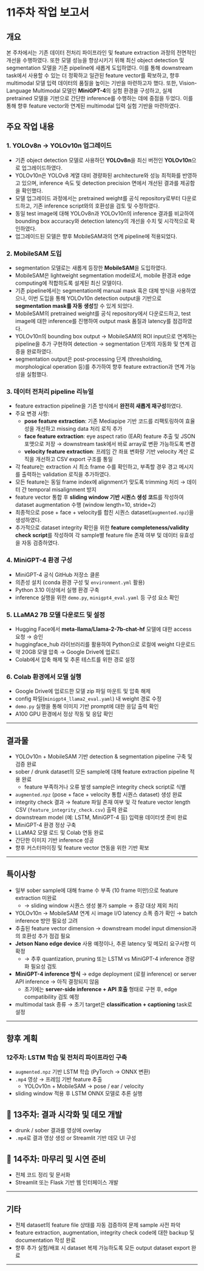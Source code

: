 # 11주차 작업 보고서

## 개요

본 주차에서는 기존 데이터 전처리 파이프라인 및 feature extraction 과정의 전면적인 개선을 수행하였다. 또한 모델 성능을 향상시키기 위해 최신 object detection 및 segmentation 모델을 기존 pipeline에 새롭게 도입하였다. 이를 통해 downstream task에서 사용할 수 있는 더 정확하고 일관된 feature vector를 확보하고, 향후 multimodal 모델 입력 데이터의 품질을 높이는 기반을 마련하고자 했다. 또한, Vision-Language Multimodal 모델인 **MiniGPT-4**의 실험 환경을 구성하고, 실제 pretrained 모델을 기반으로 간단한 inference를 수행하는 데에 중점을 두었다. 이를 통해 향후 feature vector와 연계된 multimodal 입력 실험 기반을 마련하였다.

## 주요 작업 내용

### 1. YOLOv8n → YOLOv10n 업그레이드

- 기존 object detection 모델로 사용하던 **YOLOv8n**을 최신 버전인 **YOLOv10n**으로 업그레이드하였다.
- YOLOv10n은 YOLOv8 계열 대비 경량화된 architecture와 성능 최적화를 반영하고 있으며, inference 속도 및 detection precision 면에서 개선된 결과를 제공함을 확인했다.
- 모델 업그레이드 과정에서는 pretrained weight를 공식 repository로부터 다운로드하고, 기존 inference script와의 호환성을 검토 및 수정하였다.
- 동일 test image에 대해 YOLOv8n과 YOLOv10n의 inference 결과를 비교하여 bounding box accuracy와 detection latency의 개선을 수치 및 시각적으로 확인하였다.
- 업그레이드된 모델은 향후 MobileSAM과의 연계 pipeline에 적용되었다.

### 2. MobileSAM 도입

- segmentation 모델로는 새롭게 등장한 **MobileSAM**을 도입하였다.
- MobileSAM은 lightweight segmentation model로서, mobile 환경과 edge computing에 적합하도록 설계된 최신 모델이다.
- 기존 pipeline에서는 segmentation에 manual mask 혹은 대체 방식을 사용하였으나, 이번 도입을 통해 YOLOv10n detection output을 기반으로 **segmentation mask를 자동 생성**할 수 있게 되었다.
- MobileSAM의 pretrained weight를 공식 repository에서 다운로드하고, test image에 대한 inference를 진행하여 output mask 품질과 latency를 점검하였다.
- YOLOv10n의 bounding box output → MobileSAM의 ROI input으로 연계하는 pipeline을 추가 구현하여 detection → segmentation 단계의 자동화 및 연계 검증을 완료하였다.
- segmentation output은 post-processing 단계 (thresholding, morphological operation 등)를 추가하여 향후 feature extraction과 연계 가능성을 실험했다.

### 3. 데이터 전처리 pipeline 리뉴얼

- feature extraction pipeline을 기존 방식에서 **완전히 새롭게 재구성**하였다.
- 주요 변경 사항:
    - **pose feature extraction**: 기존 Mediapipe 기반 코드를 리팩토링하여 효율성을 개선하고 missing data 처리 로직 추가
    - **face feature extraction**: eye aspect ratio (EAR) feature 추출 및 JSON 포맷으로 저장 → downstream task에서 바로 array로 변환 가능하도록 변경
    - **velocity feature extraction**: 프레임 간 좌표 변화량 기반 velocity 계산 로직을 개선하고 CSV export 구조를 통일
- 각 feature는 extraction 시 최소 frame 수를 확인하고, 부족할 경우 경고 메시지를 출력하는 validation 로직을 추가하였다.
- 모든 feature는 동일 frame index에 alignment가 맞도록 trimming 처리 → 데이터 간 temporal misalignment 방지
- feature vector 통합 후 **sliding window 기반 시퀀스 생성 코드**를 작성하여 dataset augmentation 수행 (window length=10, stride=2)
- 최종적으로 pose + face + velocity를 합친 시퀀스 dataset(`augmented.npz`)을 생성하였다.
- 추가적으로 dataset integrity 확인을 위한 **feature completeness/validity check script**를 작성하여 각 sample별 feature file 존재 여부 및 데이터 유효성을 자동 검증하였다.

### 4. MiniGPT-4 환경 구성

- MiniGPT-4 공식 GitHub 저장소 클론
- 의존성 설치 (conda 환경 구성 및 `environment.yml` 활용)
- Python 3.10 이상에서 실행 환경 구축
- inference 실행을 위한 `demo.py`, `minigpt4_eval.yaml` 등 구성 요소 확인

### 5. LLaMA2 7B 모델 다운로드 및 설정

- Hugging Face에서 **meta-llama/Llama-2-7b-chat-hf** 모델에 대한 access 요청 → 승인
- huggingface_hub 라이브러리를 활용하여 Python으로 로컬에 weight 다운로드
- 약 20GB 모델 압축 → Google Drive에 업로드
- Colab에서 압축 해제 및 추론 테스트를 위한 경로 설정

### 6. Colab 환경에서 모델 실행

- Google Drive에 업로드한 모델 zip 파일 마운트 및 압축 해제
- config 파일(`minigpt4_llama2_eval.yaml`) 내 weight 경로 수정
- `demo.py` 실행을 통해 이미지 기반 prompt에 대한 응답 출력 확인
- A100 GPU 환경에서 정상 작동 및 응답 확인

---

## 결과물

- YOLOv10n + MobileSAM 기반 detection & segmentation pipeline 구축 및 검증 완료
- sober / drunk dataset의 모든 sample에 대해 feature extraction pipeline 적용 완료
    - feature 부족하거나 오류 발생 sample은 integrity check script로 식별
- `augmented.npz` (pose + face + velocity 통합 시퀀스 dataset) 생성 완료
- integrity check 결과 → feature 파일 존재 여부 및 각 feature vector length CSV (`feature_integrity_check.csv`) 출력 완료
- downstream model (예: LSTM, MiniGPT-4 등) 입력용 데이터셋 준비 완료
- MiniGPT-4 환경 정상 구축
- LLaMA2 모델 로드 및 Colab 연동 완료
- 간단한 이미지 기반 inference 성공
- 향후 커스터마이징 및 feature vector 연동을 위한 기반 확보

---

## 특이사항

- 일부 sober sample에 대해 frame 수 부족 (10 frame 미만)으로 feature extraction 미완료
    - → sliding window 시퀀스 생성 불가 sample → 증강 대상 제외 처리
- YOLOv10n → MobileSAM 연계 시 image I/O latency 소폭 증가 확인 → batch inference 방안 필요성 고려
- 추출된 feature vector dimension → downstream model input dimension과의 호환성 추가 점검 필요
- **Jetson Nano edge device** 사용 예정이나, 추론 latency 및 메모리 요구사항 미확정
    - → 추후 quantization, pruning 또는 LSTM vs MiniGPT-4 inference 경량화 필요성 검토
- **MiniGPT-4 inference 방식** → edge deployment (로컬 inference) or server API inference → 아직 결정되지 않음
    - 초기에는 **server-side inference + API 호출** 형태로 구현 후, edge compatibility 검토 예정
- multimodal task 종류 → 초기 target은 **classification + captioning** task로 설정

---

## 향후 계획

### **12주차: LSTM 학습 및 전처리 파이프라인 구축**
- `augmented.npz` 기반 LSTM 학습 (PyTorch → ONNX 변환)
- `.mp4` 영상 → 프레임 기반 feature 추출
    - YOLOv10n + MobileSAM → pose / ear / velocity
- sliding window 적용 후 LSTM ONNX 모델로 추론 실행

## 🔧 13주차: 결과 시각화 및 데모 개발
- drunk / sober 결과를 영상에 overlay
- `.mp4`로 결과 영상 생성 or Streamlit 기반 데모 UI 구성

## 🔧 14주차: 마무리 및 시연 준비
- 전체 코드 정리 및 문서화
- Streamlit 또는 Flask 기반 웹 인터페이스 개발

---

## 기타

- 전체 dataset의 feature file 상태를 자동 검증하여 문제 sample 사전 파악
- feature extraction, augmentation, integrity check code에 대한 backup 및 documentation 작성 완료
- 향후 추가 실험/배포 시 dataset 복제 가능하도록 모든 output dataset export 완료

---
